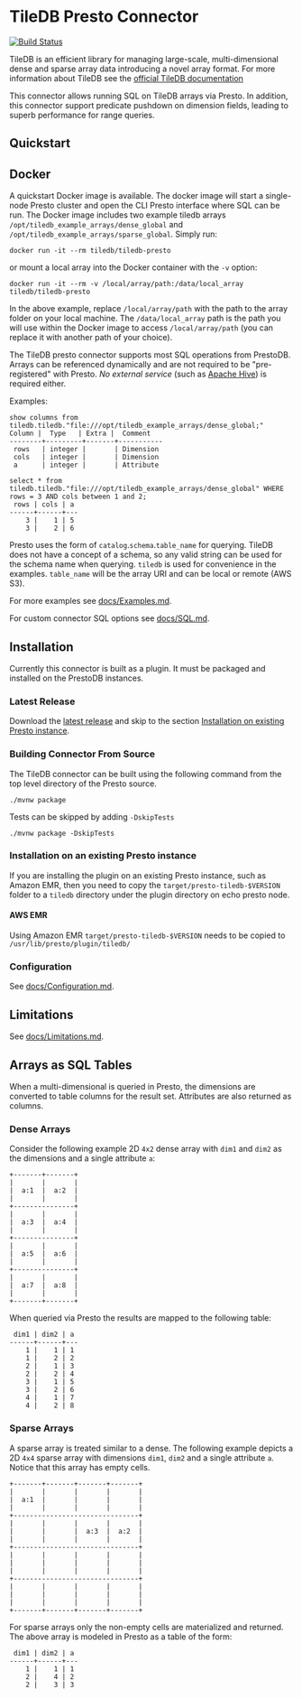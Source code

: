 # TileDB Presto Connector

[![Build Status](https://gitlab.com/TileDB-Inc/TileDB-Presto/badges/master/build.svg)](https://gitlab.com/TileDB-Inc/TileDB-Presto/pipelines)

TileDB is an efficient library for managing large-scale,
multi-dimensional dense and sparse array data introducing a novel array format. For more information about TileDB
see the [official TileDB documentation](https://docs.tiledb.io/en/latest/introduction.html)

This connector allows running SQL on TileDB arrays via Presto. In addition, this connector
support predicate pushdown on dimension fields, leading to superb performance for
range queries.


## Quickstart

## Docker

A quickstart Docker image is available. The docker image will start a single-node 
Presto cluster and open the CLI Presto interface where SQL can be run.
The Docker image includes two example tiledb arrays
`/opt/tiledb_example_arrays/dense_global` and `/opt/tiledb_example_arrays/sparse_global`. 
Simply run:

```
docker run -it --rm tiledb/tiledb-presto
```

or mount a local array into the Docker container with the `-v` option: 

```
docker run -it --rm -v /local/array/path:/data/local_array tiledb/tiledb-presto
```

In the above example, replace `/local/array/path` with the path to the
array folder on your local machine. The `/data/local_array` path is the 
path you will use within the Docker image to access `/local/array/path`
(you can replace it with another path of your choice). 

The TileDB presto connector supports most SQL operations from PrestoDB. Arrays
can be referenced dynamically and are not required to be "pre-registered"
with Presto. *No external service* (such as [Apache Hive](https://hive.apache.org/)) 
is required either.
 
Examples: 

```
show columns from tiledb.tiledb."file:///opt/tiledb_example_arrays/dense_global;"
Column |  Type   | Extra |  Comment  
--------+---------+-------+-----------
 rows   | integer |       | Dimension 
 cols   | integer |       | Dimension 
 a      | integer |       | Attribute 

```


```
select * from tiledb.tiledb."file:///opt/tiledb_example_arrays/dense_global" WHERE rows = 3 AND cols between 1 and 2;
 rows | cols | a 
------+------+---
    3 |    1 | 5 
    3 |    2 | 6 

```

Presto uses the form of `catalog`.`schema`.`table_name` for querying. TileDB
does not have a concept of a schema, so any valid string can be used for the 
schema name when querying. `tiledb` is used for convenience in the examples.
`table_name` will be the array URI and can be local or remote (AWS S3).

For more examples see [docs/Examples.md](docs/Examples.md).

For custom connector SQL options see [docs/SQL.md](docs/SQL.md).

## Installation

Currently this connector is built as a plugin. It must be packaged and
installed on the PrestoDB instances.

### Latest Release

Download the [latest release](https://github.com/TileDB-Inc/presto-tiledb/releases/latest)
and skip to the section
[Installation on existing Presto instance](#Installation-on-existing-Presto-instance).

### Building Connector From Source

The TileDB connector can be built using the following command from the
top level directory of the Presto source.
```
./mvnw package
```

Tests can be skipped by adding `-DskipTests`

```
./mvnw package -DskipTests
```

### Installation on an existing Presto instance

If you are installing the plugin on an existing Presto instance, such as Amazon
EMR, then you need to copy the `target/presto-tiledb-$VERSION` folder
to a `tiledb` directory under the plugin directory on echo presto node.

#### AWS EMR 

Using Amazon EMR `target/presto-tiledb-$VERSION` needs to be copied to
`/usr/lib/presto/plugin/tiledb/`

### Configuration

See [docs/Configuration.md](docs/Configuration.md).

## Limitations

See [docs/Limitations.md](docs/Limitations.md).

## Arrays as SQL Tables

When a multi-dimensional is queried in Presto, the dimensions are converted
to table columns for the result set. Attributes are also returned as columns.

### Dense Arrays

Consider the following example 2D `4x2` dense array with `dim1` and `dim2`
as the dimensions and a single attribute `a`:

```
+-------+-------+
|       |       |
|  a:1  |  a:2  |
|       |       |
+---------------+
|       |       |
|  a:3  |  a:4  |
|       |       |
+---------------+
|       |       |
|  a:5  |  a:6  |
|       |       |
+---------------+
|       |       |
|  a:7  |  a:8  |
|       |       |
+-------+-------+
````

When queried via Presto the results are mapped to the following table:

```
 dim1 | dim2 | a
------+------+---
    1 |    1 | 1
    1 |    2 | 2
    2 |    1 | 3
    2 |    2 | 4
    3 |    1 | 5
    3 |    2 | 6
    4 |    1 | 7
    4 |    2 | 8
```

### Sparse Arrays

A sparse array is treated similar to a dense. The following example
depicts a 2D `4x4` sparse array with dimensions `dim1`, `dim2` and
a single attribute `a`. Notice that this array has empty cells. 

```
+-------+-------+-------+-------+
|       |       |       |       |
|  a:1  |       |       |       |
|       |       |       |       |
+-------------------------------+
|       |       |       |       |
|       |       |  a:3  |  a:2  |
|       |       |       |       |
+-------------------------------+
|       |       |       |       |
|       |       |       |       |
|       |       |       |       |
+-------------------------------+
|       |       |       |       |
|       |       |       |       |
|       |       |       |       |
+-------+-------+-------+-------+
```

For sparse arrays only the non-empty cells are materialized and returned.
The above array is modeled in Presto as a table of the form:

```
 dim1 | dim2 | a
------+------+---
    1 |    1 | 1
    2 |    4 | 2
    2 |    3 | 3
```